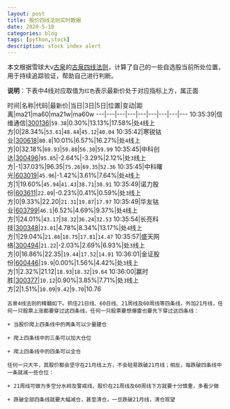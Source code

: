 ```yaml
---
layout: post
title: 股价四线法则实时数据
date: 2020-5-10
categories: blog
tags: [python,stock]
description: stock index alert
---
```



本文根据雪球大v[古泉](https://xueqiu.com/u/7148646888)的[古泉四线法则](https://xueqiu.com/7148646888/130498192)，计算了自己的一些自选股当前所处位置，用于持续追踪验证，帮助自己进行判断。

**说明**：下表中4线对应取值为`红色`表示最新价处于对应指标上方，属正面

时间|名称|代码|最新价|当日|3日|5日|位置|变动|距离|ma21|ma60|ma21w|ma60w
---|---|---|---|---|---|---|---|---
10:35:39|信维通信|[300136](https://xueqiu.com/S/SZ300136)|`59.38`|0.30%|13.13%|17.58%|处`4`线上方|0|28.34%|`53.61`|`48.44`|`45.12`|`40.04`
10:35:42|寒锐钴业|[300618](https://xueqiu.com/S/SZ300618)|`80.8`|10.01%|6.57%|16.27%|处`4`线上方|0|32.18%|`69.93`|`59.88`|`56.30`|`59.99`
10:35:45|中科创达|[300496](https://xueqiu.com/S/SZ300496)|`95.85`|-2.64%|-3.29%|2.12%|处`3`线上方|-1|37.03%|96.35|`75.26`|`69.35`|`52.36`
10:35:45|中科曙光|[603019](https://xueqiu.com/S/SH603019)|`45.96`|-1.42%|3.61%|7.64%|处`4`线上方|1|19.60%|`45.94`|`41.43`|`38.71`|`30.91`
10:35:49|诺力股份|[603611](https://xueqiu.com/S/SH603611)|`22.09`|-0.23%|0.41%|0.59%|处`3`线上方|0|9.33%|22.20|`21.31`|`19.87`|`17.97`
10:35:49|华友钴业|[603799](https://xueqiu.com/S/SH603799)|`46.1`|6.52%|4.69%|9.37%|处`4`线上方|1|24.01%|`43.17`|`38.32`|`36.24`|`32.53`
10:35:54|长亮科技|[300348](https://xueqiu.com/S/SZ300348)|`23.01`|4.78%|8.34%|13.17%|处`4`线上方|1|29.04%|`21.86`|`18.75`|`17.81`|`14.47`
10:35:57|盛天网络|[300494](https://xueqiu.com/S/SZ300494)|`21.22`|-2.03%|2.69%|6.93%|处`3`线上方|0|16.86%|22.35|`19.44`|`17.52`|`14.91`
10:36:01|金证股份|[600446](https://xueqiu.com/S/SH600446)|`19.9`|0.00%|1.56%|4.42%|处`3`线上方|1|2.32%|21.12|`18.93`|`18.32`|`19.64`
10:36:00|赢时胜|[300377](https://xueqiu.com/S/SZ300377)|`10.12`|0.90%|3.85%|7.71%|处`3`线上方|2|1.51%|`10.09`|`9.42`|`9.70`|10.76

```
古泉4线法则的精髓如下。抓住21日线、60日线、21周线及60周线等四条线，外加21月线，任何一只股票上涨都要穿过这四条线，任何一只股票要想爆雷也要先下穿过这四条线：

+ 当股价爬上四条线中的两条可以少量建仓

+ 爬上四条线中的三条可以加大仓位

+ 爬上四条线中的四条可以全仓

任何一只大牛，其股价都会坚守在21月线上方，不会轻易跌破21月线；相反，每跌破四条线中一条就减一些仓位：

+ 21周线可做为多空分水岭及警戒线，股价在21周线及60周线下方就要十分慎重，多看少做

+ 跌破全部四条线就要大幅减仓，甚至清仓，一旦跌破21月线，清仓观望
```